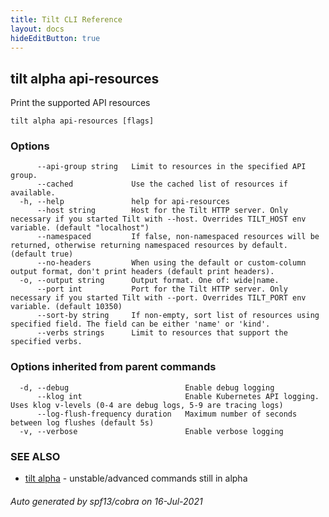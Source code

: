 ```yaml
---
title: Tilt CLI Reference
layout: docs
hideEditButton: true
---
```

## tilt alpha api-resources

Print the supported API resources

```
tilt alpha api-resources [flags]
```

### Options

```
      --api-group string   Limit to resources in the specified API group.
      --cached             Use the cached list of resources if available.
  -h, --help               help for api-resources
      --host string        Host for the Tilt HTTP server. Only necessary if you started Tilt with --host. Overrides TILT_HOST env variable. (default "localhost")
      --namespaced         If false, non-namespaced resources will be returned, otherwise returning namespaced resources by default. (default true)
      --no-headers         When using the default or custom-column output format, don't print headers (default print headers).
  -o, --output string      Output format. One of: wide|name.
      --port int           Port for the Tilt HTTP server. Only necessary if you started Tilt with --port. Overrides TILT_PORT env variable. (default 10350)
      --sort-by string     If non-empty, sort list of resources using specified field. The field can be either 'name' or 'kind'.
      --verbs strings      Limit to resources that support the specified verbs.
```

### Options inherited from parent commands

```
  -d, --debug                          Enable debug logging
      --klog int                       Enable Kubernetes API logging. Uses klog v-levels (0-4 are debug logs, 5-9 are tracing logs)
      --log-flush-frequency duration   Maximum number of seconds between log flushes (default 5s)
  -v, --verbose                        Enable verbose logging
```

### SEE ALSO

* [tilt alpha](tilt_alpha.html)	 - unstable/advanced commands still in alpha

###### Auto generated by spf13/cobra on 16-Jul-2021
